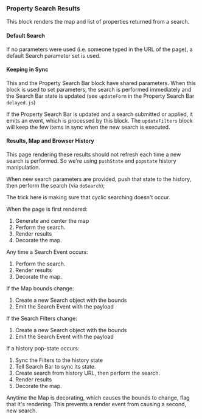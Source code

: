 ### Property Search Results

This block renders the map and list of properties returned from a search.

#### Default Search

If no parameters were used (i.e. someone typed in the URL of the page), a default Search parameter set is used.

#### Keeping in Sync

This and the Property Search Bar block have shared parameters. When this block is used to set parameters, the search is performed immediately and the Search Bar state is updated (see `updateForm` in the Property Search Bar `delayed.js`)

If the Property Search Bar is updated and a search submitted or applied, it emits an event, which is processed by this block. The `updateFilters` block will keep the few items in sync when the new search is executed.

#### Results, Map and Browser History

This page rendering these results should not refresh each time a new search is performed. So we're using `pushState` and `popstate` history manipulation.

When new search parameters are provided, push that state to the history, then perform the search (via `doSearch`);

The trick here is making sure that cyclic searching doesn't occur.

When the page is first rendered:
  1. Generate and center the map
  1. Perform the search.
  1. Render results
  1. Decorate the map.

Any time a Search Event occurs:
  1. Perform the search.
  1. Render results
  1. Decorate the map.

If the Map bounds change:
  1. Create a new Search object with the bounds
  1. Emit the Search Event with the payload

If the Search Filters change:
  1. Create a new Search object with the bounds
  1. Emit the Search Event with the payload

If a history pop-state occurs:
  1. Sync the Filters to the history state
  1. Tell Search Bar to sync its state.
  1. Create search from history URL, then perform the search.
  1. Render results
  1. Decorate the map.


Anytime the Map is decorating, which causes the bounds to change, flag that it's rendering. This prevents a render event from causing a second, new search.
